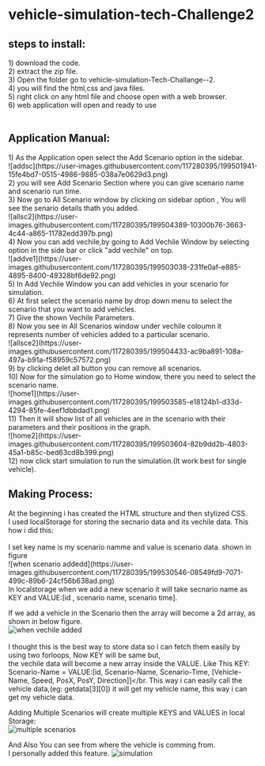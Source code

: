 # vehicle-simulation-tech-Challenge2



<h2>steps to install:</h2>
   1) download the code.</br>
   2) extract the zip file.</br>
   3) Open the folder go to vehicle-simulation-Tech-Challange--2.</br>
   4) you will find the html,css and java files.</br>
   5) right click on any html file and choose open with a web browser.</br>
   6) web application will open and ready to use </br></br>
 <h2> Application Manual:</h2>
 1) As the Application open select the Add Scenario option in the sidebar.</br>
 ![addsc](https://user-images.githubusercontent.com/117280395/199501941-15fe4bd7-0515-4986-9885-038a7e0629d3.png) </br>
 2) you will see Add Scenario Section where you can give scenario name and scenario run time.</br>
 3) Now go to All Scenario window by clicking on sidebar option , You will see the senario details thath you added.</br>
 ![allsc2](https://user-images.githubusercontent.com/117280395/199504389-10300b76-3663-4c44-a865-11782edd397b.png) </br>
 4) Now you can add vechile,by going to Add Vechile Window by selecting option in the side bar or click "add vechile" on top.</br>
 ![addve1](https://user-images.githubusercontent.com/117280395/199503038-231fe0af-e885-4895-8400-49328bf6de92.png)<br>
 5) In Add Vechile Window you can add vehicles in your scenario for simulation.</br>
 6) At first select the scenario name by drop down menu to select the scenario that you want to add vehicles.</br>
 7) Give the shown Vechile Parameters.</br>
 8) Now you see in All Scenarios window under vechile coloumn it represents number of vehicles added to a particular scenario.</br>
 ![allsce2](https://user-images.githubusercontent.com/117280395/199504433-ac9ba891-108a-497a-b91a-f58959c57572.png)</br>
 9) by clicking delet all button you can remove all scenarios.</br>
 10) Now for the simulation go to Home window, there you need to select the scenario name.</br>
 ![home1](https://user-images.githubusercontent.com/117280395/199503585-e18124b1-d33d-4294-85fe-4eef1dbbdad1.png)</br>
 11) Then it will show list of all vehicles are in the scenario with their parameters and their positions in the graph.</br>
 ![home2](https://user-images.githubusercontent.com/117280395/199503604-82b9dd2b-4803-45a1-b85c-bed63cd8b399.png)</br>
 12) now click start simulation to run the simulation.(It work best for single vehicle). 

<h2> Making Process:</h2>
 At the beginning i has created the HTML structure and then stylized CSS.</br>
 I used localStorage for storing the secnario data and its vechile data. This how i did this:</br></br>
 I set key name is my scenario namme and value is scenario data. shown in figure</br>
 ![when scenario addedd](https://user-images.githubusercontent.com/117280395/199530546-08549fd9-7071-499c-89b6-24cf56b638ad.png)</br>
 In localstorage when we add a new scenario it will take secnario name as KEY and VALUE:[id , scenario name, scenario time].</br>
 
 If we add a vehicle in the Scenario then the array will become a 2d array, as shown in below figure.</br>
 ![when vechile added](https://user-images.githubusercontent.com/117280395/199530529-58fbd03a-6687-48a6-8d0a-42194de85168.png)</br>
 </br>
 I thought this is the best way to store data so i can fetch them easily by using two forloops, Now KEY will be same but,</br> the vechile data will become a new array inside the VALUE. Like This
 KEY: Scenario-Name = VALUE:[id, Scenario-Name, Scenario-Time, [Vehicle-Name, Speed, PosX, PosY, Direction]]</br.
 This way i can easily call the vehicle data,(eg: getdata[3][0]) it will get my vehicle name, this way i can get my vehicle data.</br>
 
 
Adding Multiple Scenarios will create multiple KEYS and VALUES in local Storage:</br>
![multiple scenarios](https://user-images.githubusercontent.com/117280395/199530518-a91a6e2b-aa96-41d0-8875-5c9fa6a73be7.png)

And Also You can see from where the vehicle is comming from.</br> I personally added this feature.
![simulation](https://user-images.githubusercontent.com/117280395/199960017-38b9f029-bb9a-46e6-9747-7565aaa4777a.png)






